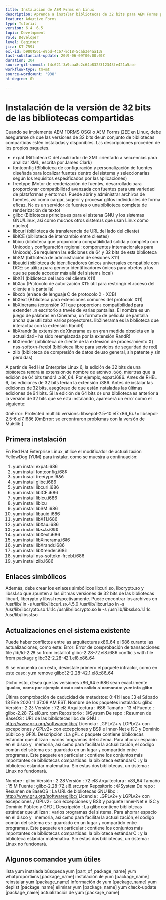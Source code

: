```yaml
---
title: Instalación de AEM Forms en Linux
description: Aprenda a instalar bibliotecas de 32 bits para AEM Forms para la instalación de Linux.
feature: Adaptive Forms
type: Tutorial
version: 6.4, 6.5
topic: Development
role: Developer
level: Beginner
jira: KT-7593
exl-id: b9809561-e9bd-4c67-bc18-5cab3e4aa138
last-substantial-update: 2019-06-09T00:00:00Z
duration: 204
source-git-commit: f4c621f3a9caa8c2c64b8323312343fe421a5aee
workflow-type: tm+mt
source-wordcount: '938'
ht-degree: 0%

---
```


# Instalación de la versión de 32 bits de las bibliotecas compartidas

Cuando se implementa AEM FORMS OSGi o AEM Forms j2EE en Linux, debe asegurarse de que las versiones de 32 bits de un conjunto de bibliotecas compartidas estén instaladas y disponibles.  Las descripciones proceden de los propios paquetes.

* expat (Biblioteca C del analizador de XML orientado a secuencias para analizar XML, escrita por James Clark)
* fontconfig (Biblioteca de configuración y personalización de fuentes diseñada para localizar fuentes dentro del sistema y seleccionarlas según los requisitos especificados por las aplicaciones)
* freetype (Motor de renderización de fuentes, desarrollado para proporcionar compatibilidad avanzada con fuentes para una variedad de plataformas y entornos. Puede abrir y administrar archivos de fuentes, así como cargar, sugerir y procesar glifos individuales de forma eficaz. No es un servidor de fuentes o una biblioteca completa de renderización de texto)
* glibc (Bibliotecas principales para el sistema GNU y los sistemas GNU/Linux, así como muchos otros sistemas que usan Linux como núcleo)
* libcurl (biblioteca de transferencia de URL del lado del cliente)
* libICE (biblioteca de intercambio entre clientes)
* libicu (biblioteca que proporciona compatibilidad sólida y completa con Unicode y configuración regional: componentes internacionales para Unicode). Se requieren las ediciones de 64 y 32 bits de esta biblioteca
* libSM (biblioteca de administración de sesiones X11)
* libuuid (biblioteca de identificadores únicos universales compatible con DCE: se utiliza para generar identificadores únicos para objetos a los que se puede acceder más allá del sistema local)
* libX11 (biblioteca del lado del cliente X11)
* libXau (Protocolo de autorización X11: útil para restringir el acceso del cliente a la pantalla)
* libxcb (enlace de lenguaje C de protocolo X - XCB)
* libXext (Biblioteca para extensiones comunes del protocolo X11)
* libXinerama (extensión X11 que proporciona compatibilidad para extender un escritorio a través de varias pantallas. El nombre es un juego de palabras en Cinerama, un formato de película de pantalla ancha que utilizaba varios proyectores. libXinerama es la biblioteca que interactúa con la extensión RandR)
* libXrandr (la extensión de Xinerama es en gran medida obsoleta en la actualidad - ha sido reemplazada por la extensión RandR)
* libXrender (biblioteca de cliente de la extensión de procesamiento X) nss-softokn-freebl (biblioteca libre para servicios de seguridad de red)
* zlib (biblioteca de compresión de datos de uso general, sin patente y sin pérdidas)

A partir de Red Hat Enterprise Linux 6, la edición de 32 bits de una biblioteca tendrá la extensión de nombre de archivo .686, mientras que la edición de 64 bits tendrá .x86_64. Por ejemplo, expat.i686. Antes de RHEL 6, las ediciones de 32 bits tenían la extensión .i386. Antes de instalar las ediciones de 32 bits, asegúrese de que están instaladas las últimas ediciones de 64 bits. Si la edición de 64 bits de una biblioteca es anterior a la versión de 32 bits que se está instalando, aparecerá un error como el siguiente:

0mError: Protected multilib versions: libsepol-2.5-10.el7.x86_64 != libsepol-2.5-6.el7.i686 [0mError: se encontraron problemas con la versión de Multilib.]

## Primera instalación

En Red Hat Enterprise Linux, utilice el modificador de actualización YellowDog (YUM) para instalar, como se muestra a continuación:

1. yum install expat.i686
2. yum install fontconfig.i686
3. yum install freetype.i686
4. yum install glibc.i686
5. yum install libcurl.i686
6. yum install libICE.i686
7. yum install libicu.i686
8. yum install libicu
9. yum install libSM.i686
10. yum install libuuid.i686
11. yum install libX11.i686
12. yum install libXau.i686
13. yum install libxcb.i686
14. yum install libXext.i686
15. yum install libXinerama.i686
16. yum install libXrandr.i686
17. yum install libXrender.i686
18. yum install nss-softokn-freebl.i686
19. yum install zlib.i686

## Enlaces simbólicos

Además, debe crear los enlaces simbólicos libcurl.so, libcrypto.so y libssl.so que apunten a las últimas versiones de 32 bits de las bibliotecas libcurl, libcrypto y libssl respectivamente. Puede encontrar los archivos en /usr/lib/ ln -s /usr/lib/libcurl.so.4.5.0 /usr/lib/libcurl.so ln -s /usr/lib/libcrypto.so.1.1.1c /usr/lib/libcrypto.so ln -s /usr/lib/libssl.so.1.1.1c /usr/lib/libssl.so

## Actualizaciones en el sistema existente

Puede haber conflictos entre las arquitecturas x86_64 e i686 durante las actualizaciones, como este: Error: Error de comprobación de transacciones: file /lib/ld-2.28.so from install of glibc-2.28-72.el8.i686 conflicts with file from package glibc32-2.28-42.1.el8.x86_64

Si se encuentra con esto, desinstale primero el paquete infractor, como en este caso: yum remove glibc32-2.28-42.1.el8.x86_64

Dicho esto, desea que las versiones x86_64 e i686 sean exactamente iguales, como por ejemplo desde esta salida al comando: yum info glibc

Última comprobación de caducidad de metadatos: 0:41:Hace 33 el Sábado 18 Ene 2020 11:37:08 AM EST.
Nombre de los paquetes instalados: glibc Versión : 2.28 Versión : 72.el8 Arquitectura : i686 Tamaño : 13 M Fuente : glibc-2.28-72.el8.src.rpm Repositorio : @System De repo : Resumen de BaseOS : URL de las bibliotecas libc de GNU : http://www.gnu.org/software/glibc/ Licencia : LGPLv2+ y LGPLv2+ con excepciones y GPLv2+ con excepciones y BSD e Inner-Net e ISC y Dominio público y GFDL Descripción : La gPL c paquete contiene bibliotecas estándar que utilizan : varios programas del sistema. Para ahorrar espacio en el disco y : memoria, así como para facilitar la actualización, el código común del sistema es : guardado en un lugar y compartido entre programas. Este paquete en particular : contiene los conjuntos más importantes de bibliotecas compartidas: la biblioteca estándar C : y la biblioteca estándar matemática. Sin estas dos bibliotecas, un sistema : Linux no funcionará.

Nombre : glibc Versión : 2.28 Versión : 72.el8 Arquitectura : x86_64 Tamaño : 15 M Fuente : glibc-2.28-72.el8.src.rpm Repositorio : @System De repo : Resumen de BaseOS : La URL de bibliotecas GNU libc : http://www.gnu.org/software/glibc/ Licencia : LGPLv2+ y LGPLv2+ con excepciones y GPLv2+ con excepciones y BSD y paquete Inner-Net e ISC y Dominio Público y GFDL Descripción : La glibc contiene bibliotecas estándar que utilizan : varios programas del sistema. Para ahorrar espacio en el disco y : memoria, así como para facilitar la actualización, el código común del sistema es : guardado en un lugar y compartido entre programas. Este paquete en particular : contiene los conjuntos más importantes de bibliotecas compartidas: la biblioteca estándar C : y la biblioteca estándar matemática. Sin estas dos bibliotecas, un sistema : Linux no funcionará.

## Algunos comandos yum útiles

lista yum instalada búsqueda yum [part_of_package_name]
yum whatproportions [package_name]
instalación de yum [package_name]
reinstalar yum [package_name]
información de yum [package_name]
yum deplist [package_name]
eliminar yum [package_name]
yum check-update [package_name]
actualización de yum [package_name]
